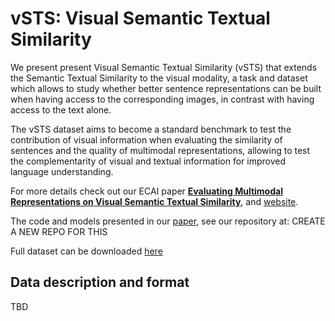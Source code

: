 # __vSTS__: Visual Semantic Textual Similarity

We present present Visual Semantic Textual Similarity (vSTS) that
extends the Semantic Textual Similarity to the visual modality, a task
and dataset which allows to study whether better sentence
representations can be built when having access to the corresponding
images, in contrast with having access to the text alone.

The vSTS dataset aims to become a standard benchmark to test the
contribution of visual information when evaluating the similarity of
sentences and the quality of multimodal representations, allowing to
test the complementarity of visual and textual information for
improved language understanding.


For more details check out our ECAI paper [__Evaluating Multimodal Representations on Visual Semantic Textual Similarity__](https://oierldl.github.io/vsts/paper/ECAI_2020___vSTS.pdf), and [website](https://oierldl.github.io/vsts/).

The code and models presented in our [paper](https://oierldl.github.io/vsts/paper/ECAI_2020___vSTS.pdf), see our repository at: CREATE A NEW REPO FOR THIS

Full dataset can be downloaded [here](http://ixa2.si.ehu.eus/~jibloleo/visual_sts.v2.0.tar.gz)


## Data description and format

TBD